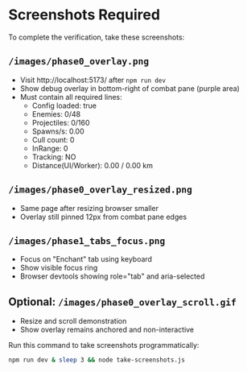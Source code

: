 # Screenshots Required

To complete the verification, take these screenshots:

## `/images/phase0_overlay.png`
- Visit http://localhost:5173/ after `npm run dev`
- Show debug overlay in bottom-right of combat pane (purple area)
- Must contain all required lines:
  - Config loaded: true
  - Enemies: 0/48
  - Projectiles: 0/160
  - Spawns/s: 0.00
  - Cull count: 0
  - InRange: 0
  - Tracking: NO
  - Distance(UI/Worker): 0.00 / 0.00 km

## `/images/phase0_overlay_resized.png`
- Same page after resizing browser smaller
- Overlay still pinned 12px from combat pane edges

## `/images/phase1_tabs_focus.png`
- Focus on "Enchant" tab using keyboard
- Show visible focus ring
- Browser devtools showing role="tab" and aria-selected

## Optional: `/images/phase0_overlay_scroll.gif`
- Resize and scroll demonstration
- Show overlay remains anchored and non-interactive

Run this command to take screenshots programmatically:
```bash
npm run dev & sleep 3 && node take-screenshots.js
```